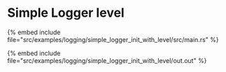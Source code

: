 # Simple Logger level

{% embed include file="src/examples/logging/simple_logger_init_with_level/src/main.rs" %}

{% embed include file="src/examples/logging/simple_logger_init_with_level/out.out" %}



